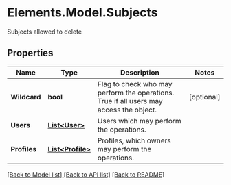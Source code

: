 # Elements.Model.Subjects
Subjects allowed to delete

## Properties

Name | Type | Description | Notes
------------ | ------------- | ------------- | -------------
**Wildcard** | **bool** | Flag to check who may perform the operations. True if all users may access the object. | [optional] 
**Users** | [**List&lt;User&gt;**](User.md) | Users which may perform the operations. | 
**Profiles** | [**List&lt;Profile&gt;**](Profile.md) | Profiles, which owners may perform the operations. | 

[[Back to Model list]](../README.md#documentation-for-models) [[Back to API list]](../README.md#documentation-for-api-endpoints) [[Back to README]](../README.md)

